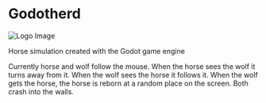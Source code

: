 # Godotherd

![Logo Image]("./icon.png")

Horse simulation created with the Godot game engine

Currently horse and wolf follow the mouse. When the horse sees the wolf it turns away from it. When the wolf sees the horse it follows it. When the wolf gets the horse, the horse is reborn at a random place on the screen. 
Both crash into the walls.
